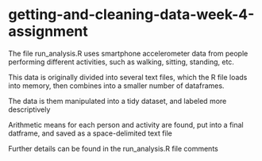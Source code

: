 # getting-and-cleaning-data-week-4-assignment

The file run_analysis.R uses smartphone accelerometer data from people performing different activities, 
such as walking, sitting, standing, etc.

This data is originally divided into several text files, which the R file loads into memory, 
then combines into a smaller number of dataframes.

The data is them manipulated into a tidy dataset, and labeled more descriptively

Arithmetic means for each person and activity are found, put into a final datframe, and saved as a space-delimited text file

Further details can be found in the run_analysis.R file comments
